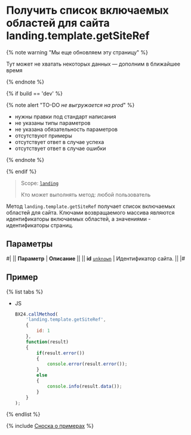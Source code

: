 # Получить список включаемых областей для сайта landing.template.getSiteRef

{% note warning "Мы еще обновляем эту страницу" %}

Тут может не хватать некоторых данных — дополним в ближайшее время

{% endnote %}

{% if build == 'dev' %}

{% note alert "TO-DO _не выгружается на prod_" %}

- нужны правки под стандарт написания
- не указаны типы параметров
- не указана обязательность параметров
- отсутствуют примеры
- отсутствует ответ в случае успеха
- отсутствует ответ в случае ошибки

{% endnote %}

{% endif %}

> Scope: [`landing`](../../scopes/permissions.md)
>
> Кто может выполнять метод: любой пользователь

Метод `landing.template.getSiteRef` получает список включаемых областей для сайта. Ключами возвращаемого массива являются идентификаторы включаемых областей, а значениями - идентификаторы страниц.

## Параметры

#|
|| **Параметр** | **Описание** ||
|| **id**
[`unknown`](../../data-types.md) | Идентификатор сайта. ||
|#

## Пример

{% list tabs %}

- JS

    ```js
    BX24.callMethod(
        'landing.template.getSiteRef',
        {
            id: 1
        },
        function(result)
        {
            if(result.error())
            {
                console.error(result.error());
            }
            else
            {
                console.info(result.data());
            }
        }
    );
    ```

{% endlist %}

{% include [Сноска о примерах](../../../_includes/examples.md) %}